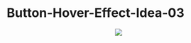 # Button-Hover-Effect-Idea-03

<div align="center">
<img src="https://media.giphy.com/media/kZRjHCdfdFDfm9DRkg/giphy.gif" />

</div>
